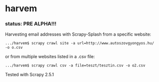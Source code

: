 # harvem

### status: PRE ALPHA!!!

Harvesting email addresses with Scrapy-Splash from a specific website:

```
.../harvem$ scrapy crawl site -a url=http://www.autoszovgyongyos.hu/  -o o.csv
```

or from multiple websites listed in a .csv file: 
```
.../harvem$ scrapy crawl csv -a file=teszt/tesztin.csv -o o2.csv

```

Tested with Scrapy 2.5.1

